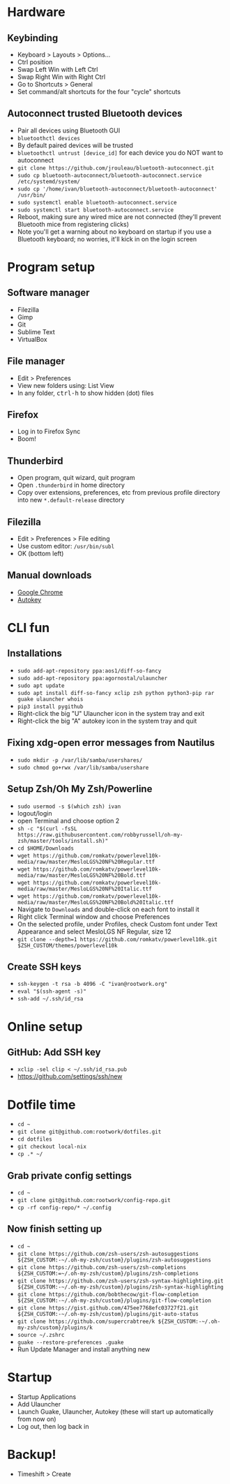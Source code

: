# Hardware

## Keybinding

* Keyboard > Layouts > Options...
* Ctrl position
* Swap Left Win with Left Ctrl
* Swap Right Win with Right Ctrl
* Go to Shortcuts > General
* Set command/alt shortcuts for the four "cycle" shortcuts

## Autoconnect trusted Bluetooth devices

* Pair all devices using Bluetooth GUI
* `bluetoothctl devices`
* By default paired devices will be trusted
* `bluetoothctl untrust [device_id]` for each device you do NOT want to autoconnect
* `git clone https://github.com/jrouleau/bluetooth-autoconnect.git`
* `sudo cp bluetooth-autoconnect/bluetooth-autoconnect.service /etc/systemd/system/`
* `sudo cp '/home/ivan/bluetooth-autoconnect/bluetooth-autoconnect' /usr/bin/`
* `sudo systemctl enable bluetooth-autoconnect.service`
* `sudo systemctl start bluetooth-autoconnect.service`
* Reboot, making sure any wired mice are not connected (they'll prevent Bluetooth mice from registering clicks)
* Note you'll get a warning about no keyboard on startup if you use a Bluetooth keyboard; no worries, it'll kick in on the login screen

# Program setup

## Software manager

* Filezilla
* Gimp
* Git
* Sublime Text
* VirtualBox

## File manager

* Edit > Preferences
* View new folders using: List View
* In any folder, <kbd>ctrl-h</kbd> to show hidden (dot) files

## Firefox

* Log in to Firefox Sync
* Boom!

## Thunderbird

* Open program, quit wizard, quit program
* Open `.thunderbird` in home directory
* Copy over extensions, preferences, etc from previous profile directory into new `*.default-release` directory

## Filezilla

* Edit > Preferences > File editing
* Use custom editor: `/usr/bin/subl`
* OK (bottom left)

## Manual downloads

* [Google Chrome](https://www.google.com/chrome/)
* [Autokey](https://github.com/autokey/autokey/wiki/Installing#debian-and-derivatives)

# CLI fun

## Installations

* `sudo add-apt-repository ppa:aos1/diff-so-fancy`
* `sudo add-apt-repository ppa:agornostal/ulauncher`
* `sudo apt update`
* `sudo apt install diff-so-fancy xclip zsh python python3-pip rar guake ulauncher whois`
* `pip3 install pygithub`
* Right-click the big "U" Ulauncher icon in the system tray and exit
* Right-click the big "A" autokey icon in the system tray and quit

## Fixing xdg-open error messages from Nautilus
* `sudo mkdir -p /var/lib/samba/usershares/`
* `sudo chmod go+rwx /var/lib/samba/usershare`

## Setup Zsh/Oh My Zsh/Powerline
* `sudo usermod -s $(which zsh) ivan`
* logout/login
* open Terminal and choose option 2
* `sh -c "$(curl -fsSL https://raw.githubusercontent.com/robbyrussell/oh-my-zsh/master/tools/install.sh)"`
* `cd $HOME/Downloads`
* `wget https://github.com/romkatv/powerlevel10k-media/raw/master/MesloLGS%20NF%20Regular.ttf`
* `wget https://github.com/romkatv/powerlevel10k-media/raw/master/MesloLGS%20NF%20Bold.ttf`
* `wget https://github.com/romkatv/powerlevel10k-media/raw/master/MesloLGS%20NF%20Italic.ttf`
* `wget https://github.com/romkatv/powerlevel10k-media/raw/master/MesloLGS%20NF%20Bold%20Italic.ttf`
* Navigate to `Downloads` and double-click on each font to install it
* Right click Terminal window and choose Preferences
* On the selected profile, under Profiles, check Custom font under Text Appearance and select MesloLGS NF Regular, size 12
* `git clone --depth=1 https://github.com/romkatv/powerlevel10k.git $ZSH_CUSTOM/themes/powerlevel10k`

## Create SSH keys

* `ssh-keygen -t rsa -b 4096 -C "ivan@rootwork.org"`
* `eval "$(ssh-agent -s)"`
* `ssh-add ~/.ssh/id_rsa`

# Online setup

## GitHub: Add SSH key

* `xclip -sel clip < ~/.ssh/id_rsa.pub`
* https://github.com/settings/ssh/new

# Dotfile time

* `cd ~`
* `git clone git@github.com:rootwork/dotfiles.git`
* `cd dotfiles`
* `git checkout local-nix`
* `cp .* ~/`

## Grab private config settings
* `cd ~`
* `git clone git@github.com:rootwork/config-repo.git`
* `cp -rf config-repo/* ~/.config`

## Now finish setting up

* `cd ~`
* `git clone https://github.com/zsh-users/zsh-autosuggestions ${ZSH_CUSTOM:-~/.oh-my-zsh/custom}/plugins/zsh-autosuggestions`
* `git clone https://github.com/zsh-users/zsh-completions ${ZSH_CUSTOM:=~/.oh-my-zsh/custom}/plugins/zsh-completions`
* `git clone https://github.com/zsh-users/zsh-syntax-highlighting.git ${ZSH_CUSTOM:-~/.oh-my-zsh/custom}/plugins/zsh-syntax-highlighting`
* `git clone https://github.com/bobthecow/git-flow-completion ${ZSH_CUSTOM:-~/.oh-my-zsh/custom}/plugins/git-flow-completion`
* `git clone https://gist.github.com/475ee7768efc03727f21.git ${ZSH_CUSTOM:-~/.oh-my-zsh/custom}/plugins/git-auto-status`
* `git clone https://github.com/supercrabtree/k ${ZSH_CUSTOM:-~/.oh-my-zsh/custom}/plugins/k`
* `source ~/.zshrc`
* `guake --restore-preferences .guake`
* Run Update Manager and install anything new

# Startup

* Startup Applications
* Add Ulauncher
* Launch Guake, Ulauncher, Autokey (these will start up automatically from now on)
* Log out, then log back in

# Backup!

* Timeshift > Create